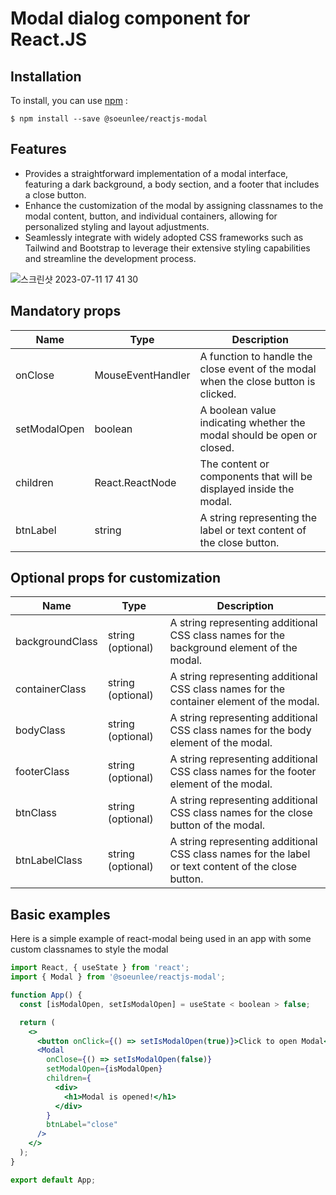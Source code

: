 # Modal dialog component for React.JS

## Installation

To install, you can use [npm](https://npmjs.org/) :

    $ npm install --save @soeunlee/reactjs-modal

## Features

- Provides a straightforward implementation of a modal interface, featuring a dark background, a body section, and a footer that includes a close button.
- Enhance the customization of the modal by assigning classnames to the modal content, button, and individual containers, allowing for personalized styling and layout adjustments.
- Seamlessly integrate with widely adopted CSS frameworks such as Tailwind and Bootstrap to leverage their extensive styling capabilities and streamline the development process.

![스크린샷 2023-07-11 17 41 30](https://github.com/soun1005/reactjs-modal/assets/79379473/ca6677e4-b162-451b-8801-2a99f1af9117)

## Mandatory props

| Name         | Type              | Description                                                                         |
| ------------ | ----------------- | ----------------------------------------------------------------------------------- |
| onClose      | MouseEventHandler | A function to handle the close event of the modal when the close button is clicked. |
| setModalOpen | boolean           | A boolean value indicating whether the modal should be open or closed.              |
| children     | React.ReactNode   | The content or components that will be displayed inside the modal.                  |
| btnLabel     | string            | A string representing the label or text content of the close button.                |

## Optional props for customization

| Name            | Type              | Description                                                                                         |
| --------------- | ----------------- | --------------------------------------------------------------------------------------------------- |
| backgroundClass | string (optional) | A string representing additional CSS class names for the background element of the modal.           |
| containerClass  | string (optional) | A string representing additional CSS class names for the container element of the modal.            |
| bodyClass       | string (optional) | A string representing additional CSS class names for the body element of the modal.                 |
| footerClass     | string (optional) | A string representing additional CSS class names for the footer element of the modal.               |
| btnClass        | string (optional) | A string representing additional CSS class names for the close button of the modal.                 |
| btnLabelClass   | string (optional) | A string representing additional CSS class names for the label or text content of the close button. |

## Basic examples

Here is a simple example of react-modal being used in an app with some custom classnames to style the modal

```jsx
import React, { useState } from 'react';
import { Modal } from '@soeunlee/reactjs-modal';

function App() {
  const [isModalOpen, setIsModalOpen] = useState < boolean > false;

  return (
    <>
      <button onClick={() => setIsModalOpen(true)}>Click to open Modal</button>
      <Modal
        onClose={() => setIsModalOpen(false)}
        setModalOpen={isModalOpen}
        children={
          <div>
            <h1>Modal is opened!</h1>
          </div>
        }
        btnLabel="close"
      />
    </>
  );
}

export default App;
```

